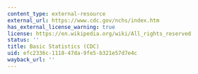 ```yaml
---
content_type: external-resource
external_url: https://www.cdc.gov/nchs/index.htm
has_external_license_warning: true
license: https://en.wikipedia.org/wiki/All_rights_reserved
status: ''
title: Basic Statistics (CDC)
uid: efc2336c-1118-47da-9fe5-b321e57d7e4c
wayback_url: ''
---
```

